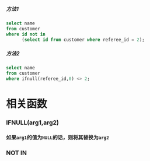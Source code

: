 ##### 方法1
```SQL
select name 
from customer 
where id not in 
      (select id from customer where referee_id = 2);
   ```
##### 方法2
```SQL
select name 
from customer 
where ifnull(referee_id,0) <> 2;
   ```

# 相关函数
### IFNULL(arg1,arg2)
#### 如果`arg1`的值为`NULL`的话，则将其替换为`arg2`
### NOT IN
#### 
